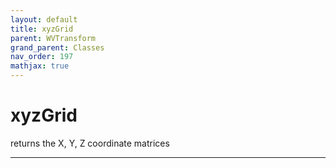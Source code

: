 ```yaml
---
layout: default
title: xyzGrid
parent: WVTransform
grand_parent: Classes
nav_order: 197
mathjax: true
---
```


#  xyzGrid

returns the X, Y, Z coordinate matrices


---

